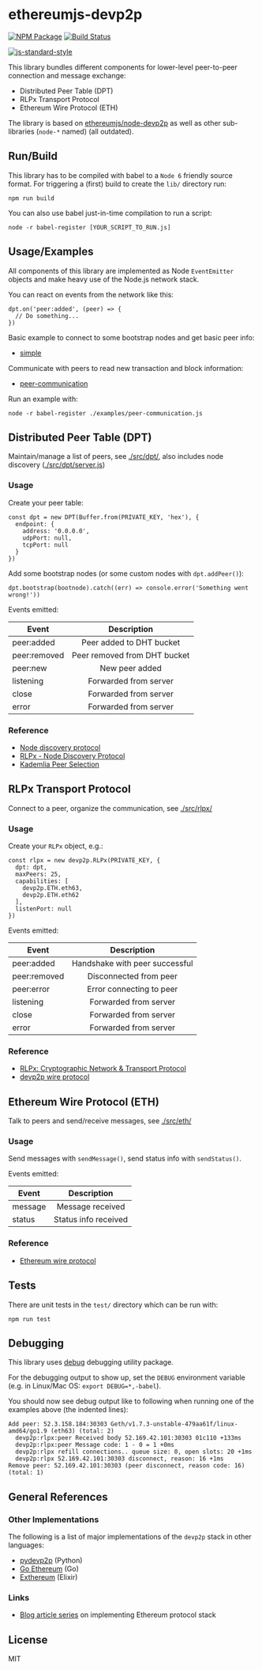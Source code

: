 # ethereumjs-devp2p

[![NPM Package](https://img.shields.io/npm/v/ethereumjs-devp2p.svg?style=flat-square)](https://www.npmjs.org/package/ethereumjs-devp2p)
[![Build Status](https://travis-ci.org/ethereumjs/ethereumjs-devp2p.svg?branch=master)](https://travis-ci.org/ethereumjs/ethereumjs-devp2p)

[![js-standard-style](https://cdn.rawgit.com/feross/standard/master/badge.svg)](https://github.com/feross/standard)

This library bundles different components for lower-level peer-to-peer connection and message exchange:

- Distributed Peer Table (DPT)
- RLPx Transport Protocol
- Ethereum Wire Protocol (ETH)

The library is based on [ethereumjs/node-devp2p](https://github.com/ethereumjs/node-devp2p) as well
as other sub-libraries (``node-*`` named) (all outdated).

## Run/Build

This library has to be compiled with babel to a ``Node 6`` friendly source format.
For triggering a (first) build to create the ``lib/`` directory run:

```
npm run build
```

You can also use babel just-in-time compilation to run a script:

```
node -r babel-register [YOUR_SCRIPT_TO_RUN.js]
```

## Usage/Examples

All components of this library are implemented as Node ``EventEmitter`` objects
and make heavy use of the Node.js network stack.

You can react on events from the network like this:

```
dpt.on('peer:added', (peer) => {
  // Do something...
})
```

Basic example to connect to some bootstrap nodes and get basic peer info:

  - [simple](examples/simple.js)

Communicate with peers to read new transaction and block information:

  - [peer-communication](examples/peer-communication.js)

Run an example with:

```
node -r babel-register ./examples/peer-communication.js
```

## Distributed Peer Table (DPT)

Maintain/manage a list of peers, see [./src/dpt/](./src/dpt/), also 
includes node discovery ([./src/dpt/server.js](./src/dpt/server.js))

### Usage

Create your peer table:

```
const dpt = new DPT(Buffer.from(PRIVATE_KEY, 'hex'), {
  endpoint: {
    address: '0.0.0.0',
    udpPort: null,
    tcpPort: null
  }
})
```

Add some bootstrap nodes (or some custom nodes with ``dpt.addPeer()``):

```
dpt.bootstrap(bootnode).catch((err) => console.error('Something went wrong!'))
```

Events emitted:

| Event         | Description                              |
| ------------- |:----------------------------------------:|
| peer:added    | Peer added to DHT bucket                 |
| peer:removed  | Peer removed from DHT bucket             |
| peer:new      | New peer added                           |
| listening     | Forwarded from server                    |
| close         | Forwarded from server                    |
| error         | Forwarded from server                    |

### Reference

- [Node discovery protocol](https://github.com/ethereum/wiki/wiki/Node-discovery-protocol)
- [RLPx - Node Discovery Protocol](https://github.com/ethereum/devp2p/blob/master/rlpx.md#node-discovery)
- [Kademlia Peer Selection](https://github.com/ethereum/wiki/wiki/Kademlia-Peer-Selection)

## RLPx Transport Protocol

Connect to a peer, organize the communication, see [./src/rlpx/](./src/rlpx/)

### Usage

Create your ``RLPx`` object, e.g.:

```
const rlpx = new devp2p.RLPx(PRIVATE_KEY, {
  dpt: dpt,
  maxPeers: 25,
  capabilities: [
    devp2p.ETH.eth63,
    devp2p.ETH.eth62
  ],
  listenPort: null
})
```

Events emitted:

| Event         | Description                              |
| ------------- |:----------------------------------------:|
| peer:added    | Handshake with peer successful           |
| peer:removed  | Disconnected from peer                   |
| peer:error    | Error connecting to peer                 |
| listening     | Forwarded from server                    |
| close         | Forwarded from server                    |
| error         | Forwarded from server                    |


### Reference

- [RLPx: Cryptographic Network & Transport Protocol](https://github.com/ethereum/devp2p/blob/master/rlpx.md)
- [devp2p wire protocol](https://github.com/ethereum/wiki/wiki/%C3%90%CE%9EVp2p-Wire-Protocol)

## Ethereum Wire Protocol (ETH)

Talk to peers and send/receive messages, see [./src/eth/](./src/eth/)

### Usage

Send messages with ``sendMessage()``, send status info with ``sendStatus()``.

Events emitted:

| Event         | Description                              |
| ------------- |:----------------------------------------:|
| message       | Message received                         |
| status        | Status info received                     |

### Reference

- [Ethereum wire protocol](https://github.com/ethereum/wiki/wiki/Ethereum-Wire-Protocol)


## Tests

There are unit tests in the ``test/`` directory which can be run with:

```
npm run test
```

## Debugging

This library uses [debug](https://github.com/visionmedia/debug) debugging utility package.

For the debugging output to show up, set the ``DEBUG`` environment variable (e.g. in Linux/Mac OS: 
``export DEBUG=*,-babel``).

You should now see debug output like to following when running one of the examples above (the indented lines):

```
Add peer: 52.3.158.184:30303 Geth/v1.7.3-unstable-479aa61f/linux-amd64/go1.9 (eth63) (total: 2)
  devp2p:rlpx:peer Received body 52.169.42.101:30303 01c110 +133ms
  devp2p:rlpx:peer Message code: 1 - 0 = 1 +0ms
  devp2p:rlpx refill connections.. queue size: 0, open slots: 20 +1ms
  devp2p:rlpx 52.169.42.101:30303 disconnect, reason: 16 +1ms
Remove peer: 52.169.42.101:30303 (peer disconnect, reason code: 16) (total: 1)
```

## General References

### Other Implementations

The following is a list of major implementations of the ``devp2p`` stack in other languages:

- [pydevp2p](https://github.com/ethereum/pydevp2p) (Python)
- [Go Ethereum](https://github.com/ethereum/go-ethereum/tree/master/p2p) (Go)
- [Exthereum](https://github.com/exthereum/exth_crypto) (Elixir)

### Links

- [Blog article series](https://ocalog.com/post/10/)  on implementing Ethereum protocol stack

## License

MIT
